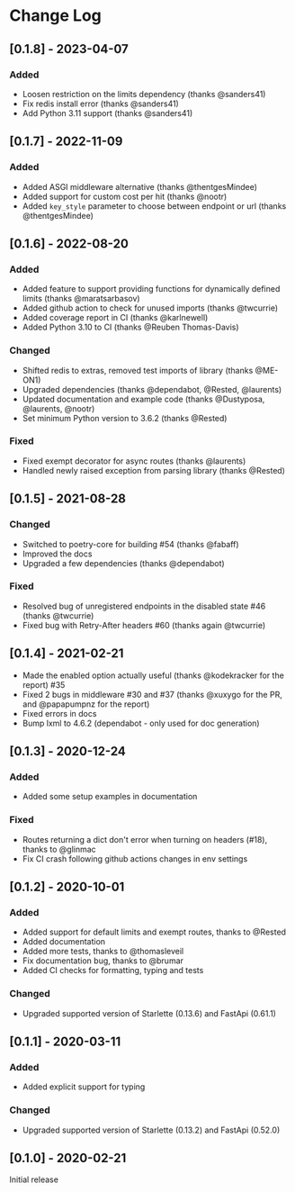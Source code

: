 # Change Log

## [0.1.8] - 2023-04-07

### Added

- Loosen restriction on the limits dependency (thanks @sanders41)
- Fix redis install error (thanks @sanders41)
- Add Python 3.11 support (thanks @sanders41)


## [0.1.7] - 2022-11-09

### Added

- Added ASGI middleware alternative (thanks @thentgesMindee)
- Added support for custom cost per hit (thanks @nootr)
- Added `key_style` parameter to choose between endpoint or url (thanks @thentgesMindee)

## [0.1.6] - 2022-08-20

### Added
- Added feature to support providing functions for dynamically defined limits (thanks @maratsarbasov)
- Added github action to check for unused imports (thanks @twcurrie)
- Added coverage report in CI (thanks @karlnewell)
- Added Python 3.10 to CI (thanks @Reuben Thomas-Davis)

### Changed
- Shifted redis to extras, removed test imports of library (thanks @ME-ON1)
- Upgraded dependencies (thanks @dependabot, @Rested, @laurents)
- Updated documentation and example code (thanks @Dustyposa, @laurents, @nootr)
- Set minimum Python version to 3.6.2 (thanks @Rested)

### Fixed
- Fixed exempt decorator for async routes (thanks @laurents)
- Handled newly raised exception from parsing library (thanks @Rested)

## [0.1.5] - 2021-08-28

### Changed

- Switched to poetry-core for building #54 (thanks @fabaff)
- Improved the docs
- Upgraded a few dependencies (thanks @dependabot)

### Fixed

- Resolved bug of unregistered endpoints in the disabled state #46 (thanks @twcurrie)
- Fixed bug with Retry-After headers #60 (thanks again @twcurrie)


## [0.1.4] - 2021-02-21

- Made the enabled option actually useful (thanks @kodekracker for the report) #35
- Fixed 2 bugs in middleware #30 and #37 (thanks @xuxygo for the PR, and @papapumpnz for the report)
- Fixed errors in docs
- Bump lxml to 4.6.2 (dependabot - only used for doc generation)

## [0.1.3] - 2020-12-24

### Added

- Added some setup examples in documentation

### Fixed

- Routes returning a dict don't error when turning on headers (#18), thanks to @glinmac
- Fix CI crash following github actions changes in env settings

## [0.1.2] - 2020-10-01

### Added

- Added support for default limits and exempt routes, thanks to @Rested
- Added documentation
- Added more tests, thanks to @thomasleveil
- Fix documentation bug, thanks to @brumar
- Added CI checks for formatting, typing and tests

### Changed

- Upgraded supported version of Starlette (0.13.6) and FastApi (0.61.1)

## [0.1.1] - 2020-03-11

### Added

- Added explicit support for typing

### Changed

- Upgraded supported version of Starlette (0.13.2) and FastApi (0.52.0)

## [0.1.0] - 2020-02-21

Initial release
